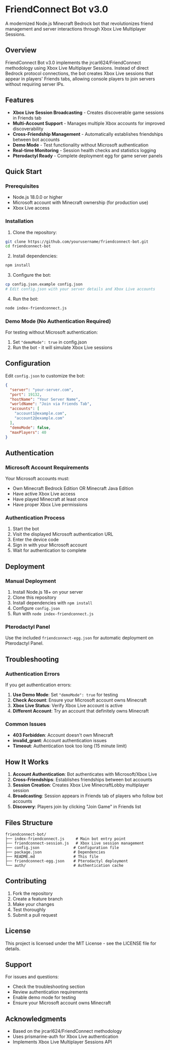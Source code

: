 # FriendConnect Bot v3.0

A modernized Node.js Minecraft Bedrock bot that revolutionizes friend management and server interactions through Xbox Live Multiplayer Sessions.

## Overview

FriendConnect Bot v3.0 implements the jrcarl624/FriendConnect methodology using Xbox Live Multiplayer Sessions. Instead of direct Bedrock protocol connections, the bot creates Xbox Live sessions that appear in players' Friends tabs, allowing console players to join servers without requiring server IPs.

## Features

- **Xbox Live Session Broadcasting** - Creates discoverable game sessions in Friends tab
- **Multi-Account Support** - Manages multiple Xbox accounts for improved discoverability
- **Cross-Friendship Management** - Automatically establishes friendships between bot accounts
- **Demo Mode** - Test functionality without Microsoft authentication
- **Real-time Monitoring** - Session health checks and statistics logging
- **Pterodactyl Ready** - Complete deployment egg for game server panels

## Quick Start

### Prerequisites

- Node.js 18.0.0 or higher
- Microsoft account with Minecraft ownership (for production use)
- Xbox Live access

### Installation

1. Clone the repository:
```bash
git clone https://github.com/yourusername/friendconnect-bot.git
cd friendconnect-bot
```

2. Install dependencies:
```bash
npm install
```

3. Configure the bot:
```bash
cp config.json.example config.json
# Edit config.json with your server details and Xbox Live accounts
```

4. Run the bot:
```bash
node index-friendconnect.js
```

### Demo Mode (No Authentication Required)

For testing without Microsoft authentication:

1. Set `"demoMode": true` in config.json
2. Run the bot - it will simulate Xbox Live sessions

## Configuration

Edit `config.json` to customize the bot:

```json
{
  "server": "your-server.com",
  "port": 19132,
  "hostName": "Your Server Name",
  "worldName": "Join via Friends Tab",
  "accounts": [
    "account1@example.com",
    "account2@example.com"
  ],
  "demoMode": false,
  "maxPlayers": 40
}
```

## Authentication

### Microsoft Account Requirements

Your Microsoft accounts must:
- Own Minecraft Bedrock Edition OR Minecraft Java Edition
- Have active Xbox Live access
- Have played Minecraft at least once
- Have proper Xbox Live permissions

### Authentication Process

1. Start the bot
2. Visit the displayed Microsoft authentication URL
3. Enter the device code
4. Sign in with your Microsoft account
5. Wait for authentication to complete

## Deployment

### Manual Deployment

1. Install Node.js 18+ on your server
2. Clone this repository
3. Install dependencies with `npm install`
4. Configure `config.json`
5. Run with `node index-friendconnect.js`

### Pterodactyl Panel

Use the included `friendconnect-egg.json` for automatic deployment on Pterodactyl Panel.

## Troubleshooting

### Authentication Errors

If you get authentication errors:

1. **Use Demo Mode**: Set `"demoMode": true` for testing
2. **Check Account**: Ensure your Microsoft account owns Minecraft
3. **Xbox Live Status**: Verify Xbox Live account is active
4. **Different Account**: Try an account that definitely owns Minecraft

### Common Issues

- **403 Forbidden**: Account doesn't own Minecraft
- **invalid_grant**: Account authentication issues
- **Timeout**: Authentication took too long (15 minute limit)

## How It Works

1. **Account Authentication**: Bot authenticates with Microsoft/Xbox Live
2. **Cross-Friendships**: Establishes friendships between bot accounts
3. **Session Creation**: Creates Xbox Live MinecraftLobby multiplayer session
4. **Broadcasting**: Session appears in Friends tab of players who follow bot accounts
5. **Discovery**: Players join by clicking "Join Game" in Friends list

## Files Structure

```
friendconnect-bot/
├── index-friendconnect.js     # Main bot entry point
├── friendconnect-session.js   # Xbox Live session management
├── config.json               # Configuration file
├── package.json              # Dependencies
├── README.md                 # This file
├── friendconnect-egg.json    # Pterodactyl deployment
└── auth/                     # Authentication cache
```

## Contributing

1. Fork the repository
2. Create a feature branch
3. Make your changes
4. Test thoroughly
5. Submit a pull request

## License

This project is licensed under the MIT License - see the LICENSE file for details.

## Support

For issues and questions:
- Check the troubleshooting section
- Review authentication requirements
- Enable demo mode for testing
- Ensure your Microsoft account owns Minecraft

## Acknowledgments

- Based on the jrcarl624/FriendConnect methodology
- Uses prismarine-auth for Xbox Live authentication
- Implements Xbox Live Multiplayer Sessions API